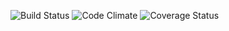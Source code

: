 ![Build Status](https://codeship.com/projects/c0ff1600-42b4-0133-8114-0a794f3732af/status?branch=master)
![Code Climate](https://codeclimate.com/github/casualsubversive/dev-tools-review.png)
![Coverage Status](https://coveralls.io/repos/casualsubversive/dev-tools-review/badge.png)

